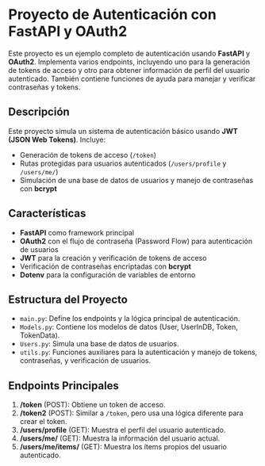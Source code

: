 # Proyecto de Autenticación con FastAPI y OAuth2

Este proyecto es un ejemplo completo de autenticación usando **FastAPI** y **OAuth2**. Implementa varios endpoints, incluyendo uno para la generación de tokens de acceso y otro para obtener información de perfil del usuario autenticado. También contiene funciones de ayuda para manejar y verificar contraseñas y tokens.

## Descripción

Este proyecto simula un sistema de autenticación básico usando **JWT (JSON Web Tokens)**. Incluye:
- Generación de tokens de acceso (`/token`)
- Rutas protegidas para usuarios autenticados (`/users/profile` y `/users/me/`)
- Simulación de una base de datos de usuarios y manejo de contraseñas con **bcrypt**

## Características

- **FastAPI** como framework principal
- **OAuth2** con el flujo de contraseña (Password Flow) para autenticación de usuarios
- **JWT** para la creación y verificación de tokens de acceso
- Verificación de contraseñas encriptadas con **bcrypt**
- **Dotenv** para la configuración de variables de entorno

## Estructura del Proyecto

- `main.py`: Define los endpoints y la lógica principal de autenticación.
- `Models.py`: Contiene los modelos de datos (User, UserInDB, Token, TokenData).
- `Users.py`: Simula una base de datos de usuarios.
- `utils.py`: Funciones auxiliares para la autenticación y manejo de tokens, contraseñas, y verificación de usuarios.

## Endpoints Principales

1. **/token** (POST): Obtiene un token de acceso.
2. **/token2** (POST): Similar a `/token`, pero usa una lógica diferente para crear el token.
3. **/users/profile** (GET): Muestra el perfil del usuario autenticado.
4. **/users/me/** (GET): Muestra la información del usuario actual.
5. **/users/me/items/** (GET): Muestra los ítems propios del usuario autenticado.

